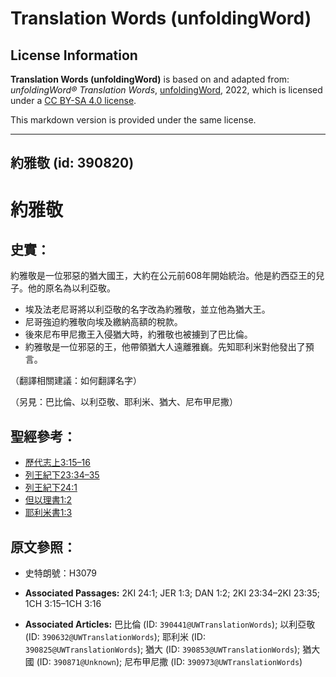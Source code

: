 # Translation Words (unfoldingWord)

## License Information

**Translation Words (unfoldingWord)** is based on and adapted from: _unfoldingWord® Translation Words_, [unfoldingWord](https://unfoldingword.org/utw), 2022, which is licensed under a [CC BY-SA 4.0 license](https://creativecommons.org/licenses/by-sa/4.0/legalcode.en).

This markdown version is provided under the same license.



--------------------------------

## 約雅敬 (id: 390820)

約雅敬
===

史實：
---

約雅敬是一位邪惡的猶大國王，大約在公元前608年開始統治。他是約西亞王的兒子。他的原名為以利亞敬。

* 埃及法老尼哥將以利亞敬的名字改為約雅敬，並立他為猶大王。
* 尼哥強迫約雅敬向埃及繳納高額的稅款。
* 後來尼布甲尼撒王入侵猶大時，約雅敬也被擄到了巴比倫。
* 約雅敬是一位邪惡的王，他帶領猶大人遠離雅巍。先知耶利米對他發出了預言。

（翻譯相關建議：如何翻譯名字）

（另見：巴比倫、以利亞敬、耶利米、猶大、尼布甲尼撒）

聖經參考：
-----

* [歷代志上3:15–16](https://ref.ly/1Chr3:15-1Chr3:16)
* [列王紀下23:34–35](https://ref.ly/2Kgs23:34-2Kgs23:35)
* [列王紀下24:1](https://ref.ly/2Kgs24:1)
* [但以理書1:2](https://ref.ly/Dan1:2)
* [耶利米書1:3](https://ref.ly/Jer1:3)

原文參照：
-----

* 史特朗號：H3079

* **Associated Passages:** 2KI 24:1; JER 1:3; DAN 1:2; 2KI 23:34–2KI 23:35; 1CH 3:15–1CH 3:16
* **Associated Articles:** 巴比倫 (ID: `390441@UWTranslationWords`); 以利亞敬 (ID: `390632@UWTranslationWords`); 耶利米 (ID: `390825@UWTranslationWords`); 猶大 (ID: `390853@UWTranslationWords`); 猶大國 (ID: `390871@Unknown`); 尼布甲尼撒 (ID: `390973@UWTranslationWords`)

